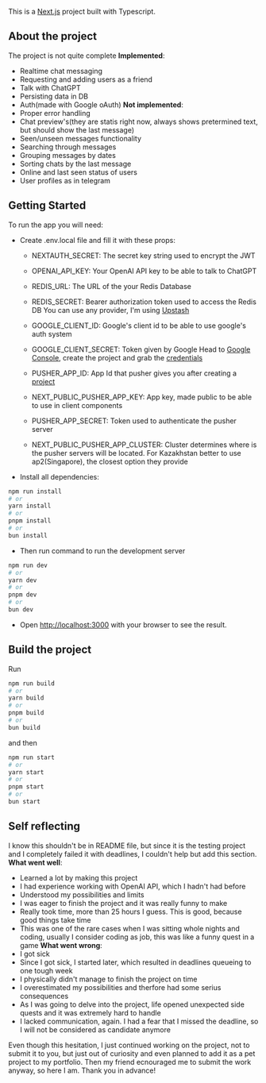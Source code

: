 This is a [Next.js](https://nextjs.org/) project built with Typescript.

## About the project

The project is not quite complete
**Implemented**:

- Realtime chat messaging
- Requesting and adding users as a friend
- Talk with ChatGPT
- Persisting data in DB
- Auth(made with Google oAuth)
  **Not implemented**:
- Proper error handling
- Chat preview's(they are statis right now, always shows pretermined text, but should show the last message)
- Seen/unseen messages functionality
- Searching through messages
- Grouping messages by dates
- Sorting chats by the last message
- Online and last seen status of users
- User profiles as in telegram

## Getting Started

To run the app you will need:

- Create .env.local file and fill it with these props:

  - NEXTAUTH_SECRET: The secret key string used to encrypt the JWT

  - OPENAI_API_KEY: Your OpenAI API key to be able to talk to ChatGPT

  - REDIS_URL: The URL of the your Redis Database
  - REDIS_SECRET: Bearer authorization token used to access the Redis DB
    You can use any provider, I'm using [Upstash](https://upstash.com/)

  - GOOGLE_CLIENT_ID: Google's client id to be able to use google's auth system
  - GOOGLE_CLIENT_SECRET: Token given by Google
    Head to [Google Console](https://console.cloud.google.com/), create the project and grab the [credentials](https://console.cloud.google.com/apis/credentials/)

  - PUSHER_APP_ID: App Id that pusher gives you after creating a [project](https://dashboard.pusher.com/apps/)
  - NEXT_PUBLIC_PUSHER_APP_KEY: App key, made public to be able to use in client components
  - PUSHER_APP_SECRET: Token used to authenticate the pusher server
  - NEXT_PUBLIC_PUSHER_APP_CLUSTER: Cluster determines where is the pusher servers will be located. For Kazakhstan better to use ap2(Singapore), the closest option they provide

- Install all dependencies:

```bash
npm run install
# or
yarn install
# or
pnpm install
# or
bun install
```

- Then run command to run the development server

```bash
npm run dev
# or
yarn dev
# or
pnpm dev
# or
bun dev
```

- Open [http://localhost:3000](http://localhost:3000) with your browser to see the result.

## Build the project

Run

```bash
npm run build
# or
yarn build
# or
pnpm build
# or
bun build
```

and then

```bash
npm run start
# or
yarn start
# or
pnpm start
# or
bun start
```

## Self reflecting

I know this shouldn't be in README file, but since it is the testing project and I completely failed it with deadlines, I couldn't help but add this section.
**What went well**:

- Learned a lot by making this project
- I had experience working with OpenAI API, which I hadn't had before
- Understood my possibilities and limits
- I was eager to finish the project and it was really funny to make
- Really took time, more than 25 hours I guess. This is good, because good things take time
- This was one of the rare cases when I was sitting whole nights and coding, usually I consider coding as job, this was like a funny quest in a game
  **What went wrong**:
- I got sick
- Since I got sick, I started later, which resulted in deadlines queueing to one tough week
- I physically didn't manage to finish the project on time
- I overestimated my possibilities and therfore had some serius consequences
- As I was going to delve into the project, life opened unexpected side quests and it was extremely hard to handle
- I lacked communication, again. I had a fear that I missed the deadline, so I will not be considered as candidate anymore

Even though this hesitation, I just continued working on the project, not to submit it to you, but just out of curiosity and even planned to add it as a pet project to my portfolio. Then my friend ecnouraged me to submit the work anyway, so here I am. Thank you in advance!

